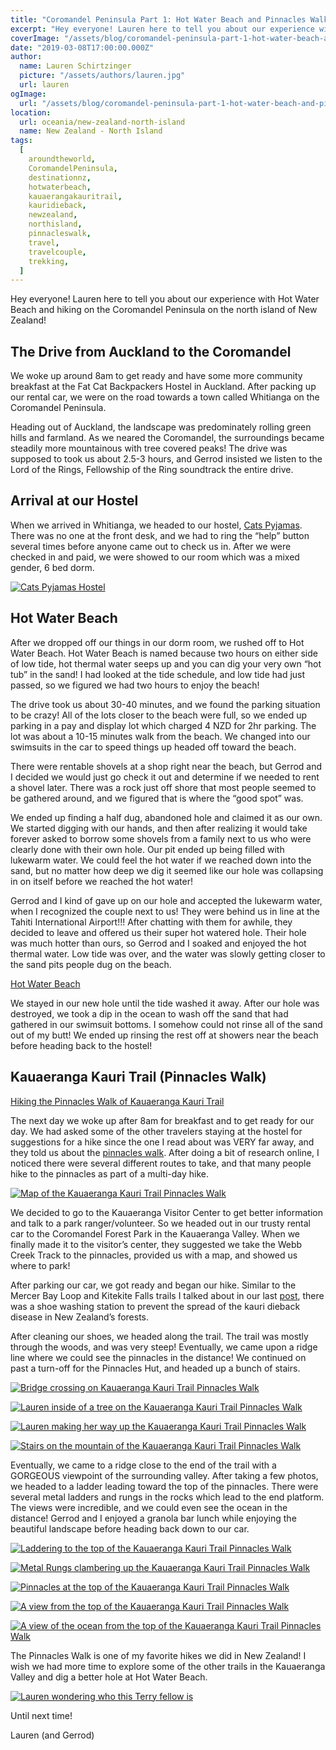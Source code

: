 ```yaml
---
title: "Coromandel Peninsula Part 1: Hot Water Beach and Pinnacles Walk"
excerpt: "Hey everyone! Lauren here to tell you about our experience with Hot Water Beach and hiking on the Coromandel..."
coverImage: "/assets/blog/coromandel-peninsula-part-1-hot-water-beach-and-pinnacles-walk/IMG_20190122_154636.jpg"
date: "2019-03-08T17:00:00.000Z"
author:
  name: Lauren Schirtzinger
  picture: "/assets/authors/lauren.jpg"
  url: lauren
ogImage:
  url: "/assets/blog/coromandel-peninsula-part-1-hot-water-beach-and-pinnacles-walk/IMG_20190122_154636.jpg"
location:
  url: oceania/new-zealand-north-island
  name: New Zealand - North Island
tags:
  [
    aroundtheworld,
    CoromandelPeninsula,
    destinationnz,
    hotwaterbeach,
    kauaerangakauritrail,
    kauridieback,
    newzealand,
    northisland,
    pinnacleswalk,
    travel,
    travelcouple,
    trekking,
  ]
---
```


Hey everyone! Lauren here to tell you about our experience with Hot Water Beach and hiking on the Coromandel Peninsula on the north island of New Zealand!

## The Drive from Auckland to the Coromandel

We woke up around 8am to get ready and have some more community breakfast at the Fat Cat Backpackers Hostel in Auckland. After packing up our rental car, we were on the road towards a town called Whitianga on the Coromandel Peninsula.

Heading out of Auckland, the landscape was predominately rolling green hills and farmland. As we neared the Coromandel, the surroundings became steadily more mountainous with tree covered peaks! The drive was supposed to took us about 2.5-3 hours, and Gerrod insisted we listen to the Lord of the Rings, Fellowship of the Ring soundtrack the entire drive.

## Arrival at our Hostel

When we arrived in Whitianga, we headed to our hostel, [Cats Pyjamas](https://www.tripadvisor.com/Hotel_Review-g488373-d285236-Reviews-The_Cats_Pyjamas-Whitianga_Coromandel_Peninsula_Waikato_Region_North_Island.html). There was no one at the front desk, and we had to ring the “help” button several times before anyone came out to check us in. After we were checked in and paid, we were showed to our room which was a mixed gender, 6 bed dorm.

[![Cats Pyjamas Hostel](/assets/blog/coromandel-peninsula-part-1-hot-water-beach-and-pinnacles-walk/IMG_20190121_131636.jpg "Cats Pyjamas Hostel")](/assets/blog/coromandel-peninsula-part-1-hot-water-beach-and-pinnacles-walk/IMG_20190121_131636.jpg)

## Hot Water Beach

After we dropped off our things in our dorm room, we rushed off to Hot Water Beach. Hot Water Beach is named because two hours on either side of low tide, hot thermal water seeps up and you can dig your very own “hot tub” in the sand! I had looked at the tide schedule, and low tide had just passed, so we figured we had two hours to enjoy the beach!

The drive took us about 30-40 minutes, and we found the parking situation to be crazy! All of the lots closer to the beach were full, so we ended up parking in a pay and display lot which charged 4 NZD for 2hr parking. The lot was about a 10-15 minutes walk from the beach. We changed into our swimsuits in the car to speed things up headed off toward the beach.

There were rentable shovels at a shop right near the beach, but Gerrod and I decided we would just go check it out and determine if we needed to rent a shovel later. There was a rock just off shore that most people seemed to be gathered around, and we figured that is where the “good spot” was.

We ended up finding a half dug, abandoned hole and claimed it as our own. We started digging with our hands, and then after realizing it would take forever asked to borrow some shovels from a family next to us who were clearly done with their own hole. Our pit ended up being filled with lukewarm water. We could feel the hot water if we reached down into the sand, but no matter how deep we dig it seemed like our hole was collapsing in on itself before we reached the hot water!

Gerrod and I kind of gave up on our hole and accepted the lukewarm water, when I recognized the couple next to us! They were behind us in line at the Tahiti International Airport!!! After chatting with them for awhile, they decided to leave and offered us their super hot watered hole. Their hole was much hotter than ours, so Gerrod and I soaked and enjoyed the hot thermal water. Low tide was over, and the water was slowly getting closer to the sand pits people dug on the beach.

[Hot Water Beach](https://www.youtube.com/embed/4fs2mTkFtbs)

We stayed in our new hole until the tide washed it away. After our hole was destroyed, we took a dip in the ocean to wash off the sand that had gathered in our swimsuit bottoms. I somehow could not rinse all of the sand out of my butt! We ended up rinsing the rest off at showers near the beach before heading back to the hostel!

## Kauaeranga Kauri Trail (Pinnacles Walk)

[Hiking the Pinnacles Walk of Kauaeranga Kauri Trail](https://www.youtube.com/embed/SF2hHVtN21g)

The next day we woke up after 8am for breakfast and to get ready for our day. We had asked some of the other travelers staying at the hostel for suggestions for a hike since the one I read about was VERY far away, and they told us about the [pinnacles walk](https://www.doc.govt.nz/parks-and-recreation/places-to-go/coromandel/places/coromandel-forest-park/things-to-do/kauaeranga-kauri-trail/). After doing a bit of research online, I noticed there were several different routes to take, and that many people hike to the pinnacles as part of a multi-day hike.

[![Map of the Kauaeranga Kauri Trail Pinnacles Walk](/assets/blog/coromandel-peninsula-part-1-hot-water-beach-and-pinnacles-walk/IMG_20190122_115757.jpg "Map of the Kauaeranga Kauri Trail Pinnacles Walk")](/assets/blog/coromandel-peninsula-part-1-hot-water-beach-and-pinnacles-walk/IMG_20190122_115757.jpg)

We decided to go to the Kauaeranga Visitor Center to get better information and talk to a park ranger/volunteer. So we headed out in our trusty rental car to the Coromandel Forest Park in the Kauaeranga Valley. When we finally made it to the visitor’s center, they suggested we take the Webb Creek Track to the pinnacles, provided us with a map, and showed us where to park!

After parking our car, we got ready and began our hike. Similar to the Mercer Bay Loop and Kitekite Falls trails I talked about in our last [post](/posts/aucklands-west-coast), there was a shoe washing station to prevent the spread of the kauri dieback disease in New Zealand’s forests.

After cleaning our shoes, we headed along the trail. The trail was mostly through the woods, and was very steep! Eventually, we came upon a ridge line where we could see the pinnacles in the distance! We continued on past a turn-off for the Pinnacles Hut, and headed up a bunch of stairs.

[![Bridge crossing on Kauaeranga Kauri Trail Pinnacles Walk](/assets/blog/coromandel-peninsula-part-1-hot-water-beach-and-pinnacles-walk/IMG_20190122_124649.jpg "Bridge crossing on Kauaeranga Kauri Trail Pinnacles Walk")](/assets/blog/coromandel-peninsula-part-1-hot-water-beach-and-pinnacles-walk/IMG_20190122_124649.jpg)

[![Lauren inside of a tree on the Kauaeranga Kauri Trail Pinnacles Walk](/assets/blog/coromandel-peninsula-part-1-hot-water-beach-and-pinnacles-walk/IMG_20190122_125524.jpg "Lauren inside of a tree on the Kauaeranga Kauri Trail Pinnacles Walk")](/assets/blog/coromandel-peninsula-part-1-hot-water-beach-and-pinnacles-walk/IMG_20190122_125524.jpg)

[![Lauren making her way up the Kauaeranga Kauri Trail Pinnacles Walk](/assets/blog/coromandel-peninsula-part-1-hot-water-beach-and-pinnacles-walk/IMG_20190122_141145.jpg "Lauren making her way up the Kauaeranga Kauri Trail Pinnacles Walk")](/assets/blog/coromandel-peninsula-part-1-hot-water-beach-and-pinnacles-walk/IMG_20190122_141145.jpg)

[![Stairs on the mountain of the Kauaeranga Kauri Trail Pinnacles Walk](/assets/blog/coromandel-peninsula-part-1-hot-water-beach-and-pinnacles-walk/IMG_20190122_150846.jpg "Stairs on the mountain of the Kauaeranga Kauri Trail Pinnacles Walk")](/assets/blog/coromandel-peninsula-part-1-hot-water-beach-and-pinnacles-walk/IMG_20190122_150846.jpg)

Eventually, we came to a ridge close to the end of the trail with a GORGEOUS viewpoint of the surrounding valley. After taking a few photos, we headed to a ladder leading toward the top of the pinnacles. There were several metal ladders and rungs in the rocks which lead to the end platform. The views were incredible, and we could even see the ocean in the distance! Gerrod and I enjoyed a granola bar lunch while enjoying the beautiful landscape before heading back down to our car.

[![Laddering to the top of the Kauaeranga Kauri Trail Pinnacles Walk](/assets/blog/coromandel-peninsula-part-1-hot-water-beach-and-pinnacles-walk/IMG_20190122_151512.jpg "Laddering to the top of the Kauaeranga Kauri Trail Pinnacles Walk")](/assets/blog/coromandel-peninsula-part-1-hot-water-beach-and-pinnacles-walk/IMG_20190122_151512.jpg)

[![Metal Rungs clambering up the Kauaeranga Kauri Trail Pinnacles Walk](/assets/blog/coromandel-peninsula-part-1-hot-water-beach-and-pinnacles-walk/IMG_20190122_151756.jpg "Metal Rungs clambering up the Kauaeranga Kauri Trail Pinnacles Walk")](/assets/blog/coromandel-peninsula-part-1-hot-water-beach-and-pinnacles-walk/IMG_20190122_151756.jpg)

[![Pinnacles at the top of the Kauaeranga Kauri Trail Pinnacles Walk](/assets/blog/coromandel-peninsula-part-1-hot-water-beach-and-pinnacles-walk/IMG_20190122_154636.jpg "Pinnacles at the top of the Kauaeranga Kauri Trail Pinnacles Walk")](/assets/blog/coromandel-peninsula-part-1-hot-water-beach-and-pinnacles-walk/IMG_20190122_154636.jpg)

[![A view from the top of the Kauaeranga Kauri Trail Pinnacles Walk](/assets/blog/coromandel-peninsula-part-1-hot-water-beach-and-pinnacles-walk/IMG_20190122_155040.jpg "A view from the top of the Kauaeranga Kauri Trail Pinnacles Walk")](/assets/blog/coromandel-peninsula-part-1-hot-water-beach-and-pinnacles-walk/IMG_20190122_155040.jpg)

[![A view of the ocean from the top of the Kauaeranga Kauri Trail Pinnacles Walk](/assets/blog/coromandel-peninsula-part-1-hot-water-beach-and-pinnacles-walk/IMG_20190122_152639.jpg "A view of the ocean from the top of the Kauaeranga Kauri Trail Pinnacles Walk")](/assets/blog/coromandel-peninsula-part-1-hot-water-beach-and-pinnacles-walk/IMG_20190122_152639.jpg)

The Pinnacles Walk is one of my favorite hikes we did in New Zealand! I wish we had more time to explore some of the other trails in the Kauaeranga Valley and dig a better hole at Hot Water Beach.

[![Lauren wondering who this Terry fellow is](/assets/blog/coromandel-peninsula-part-1-hot-water-beach-and-pinnacles-walk/IMG_20190122_170933.jpg "Lauren wondering who this Terry fellow is")](/assets/blog/coromandel-peninsula-part-1-hot-water-beach-and-pinnacles-walk/IMG_20190122_170933.jpg)

Until next time!

Lauren (and Gerrod)

